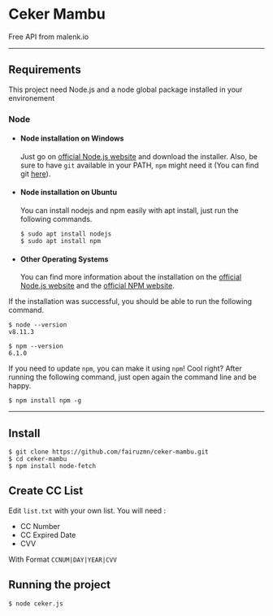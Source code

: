 # Ceker Mambu 

Free API from malenk.io  

---
## Requirements

This project need Node.js and a node global package installed in your environement

### Node
- #### Node installation on Windows

  Just go on [official Node.js website](https://nodejs.org/) and download the installer.
Also, be sure to have `git` available in your PATH, `npm` might need it (You can find git [here](https://git-scm.com/)).

- #### Node installation on Ubuntu

  You can install nodejs and npm easily with apt install, just run the following commands.

      $ sudo apt install nodejs
      $ sudo apt install npm

- #### Other Operating Systems
  You can find more information about the installation on the [official Node.js website](https://nodejs.org/) and the [official NPM website](https://npmjs.org/).

If the installation was successful, you should be able to run the following command.

    $ node --version
    v8.11.3

    $ npm --version
    6.1.0

If you need to update `npm`, you can make it using `npm`! Cool right? After running the following command, just open again the command line and be happy.

    $ npm install npm -g

---

## Install

    $ git clone https://github.com/fairuzmn/ceker-mambu.git
    $ cd ceker-mambu
    $ npm install node-fetch

## Create CC List

Edit `list.txt` with your own list. You will need : 

- CC Number
- CC Expired Date 
- CVV

With Format `CCNUM|DAY|YEAR|CVV`

## Running the project

    $ node ceker.js
